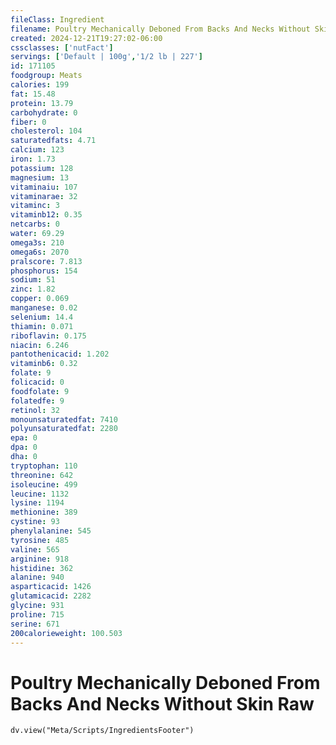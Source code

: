 ```yaml
---
fileClass: Ingredient
filename: Poultry Mechanically Deboned From Backs And Necks Without Skin Raw
created: 2024-12-21T19:27:02-06:00
cssclasses: ['nutFact']
servings: ['Default | 100g','1/2 lb | 227']
id: 171105
foodgroup: Meats
calories: 199
fat: 15.48
protein: 13.79
carbohydrate: 0
fiber: 0
cholesterol: 104
saturatedfats: 4.71
calcium: 123
iron: 1.73
potassium: 128
magnesium: 13
vitaminaiu: 107
vitaminarae: 32
vitaminc: 3
vitaminb12: 0.35
netcarbs: 0
water: 69.29
omega3s: 210
omega6s: 2070
pralscore: 7.813
phosphorus: 154
sodium: 51
zinc: 1.82
copper: 0.069
manganese: 0.02
selenium: 14.4
thiamin: 0.071
riboflavin: 0.175
niacin: 6.246
pantothenicacid: 1.202
vitaminb6: 0.32
folate: 9
folicacid: 0
foodfolate: 9
folatedfe: 9
retinol: 32
monounsaturatedfat: 7410
polyunsaturatedfat: 2280
epa: 0
dpa: 0
dha: 0
tryptophan: 110
threonine: 642
isoleucine: 499
leucine: 1132
lysine: 1194
methionine: 389
cystine: 93
phenylalanine: 545
tyrosine: 485
valine: 565
arginine: 918
histidine: 362
alanine: 940
asparticacid: 1426
glutamicacid: 2282
glycine: 931
proline: 715
serine: 671
200calorieweight: 100.503
---
```


# Poultry Mechanically Deboned From Backs And Necks Without Skin Raw

```dataviewjs
dv.view("Meta/Scripts/IngredientsFooter")
```